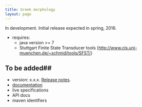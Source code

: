 ```yaml
---
title: Greek morphology
layout: page
---
```


In development. Initial release expected in spring, 2016.

- requires:
    - java version >= 7
    - Stuttgart Finite State Transducer tools (<http://www.cis.uni-muenchen.de/~schmid/tools/SFST/>)

## To be added##

- version: x.x.x. [Release notes](releases).
- [documentation](documentation)
- live specifications
- API docs
- maven identifiers
